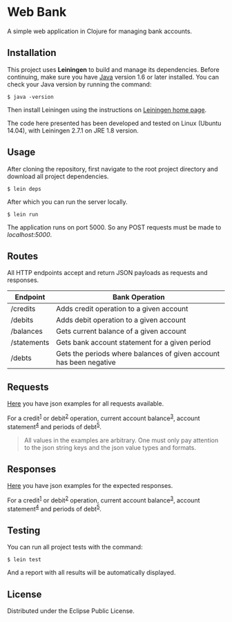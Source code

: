 # Web Bank


A simple web application in Clojure for managing bank accounts.

## Installation

This project uses **Leiningen** to build and manage its dependencies. Before continuing, make sure you have [Java](https://www.oracle.com/technetwork/java/javase/downloads/index.html) version 1.6 or later installed. You can check your Java version by running the command:

    $ java -version


Then install Leiningen using the instructions on [Leiningen home page](https://leiningen.org/).

The code here presented has been developed and tested on Linux (Ubuntu 14.04), with Leiningen 2.7.1 on JRE 1.8 version.


## Usage

After cloning the repository, first navigate to the root project directory and download all project dependencies.

    $ lein deps

After which you can run the server locally.

    $ lein run

The application runs on port 5000. So any POST requests must be made to *localhost:5000*.


## Routes

All HTTP endpoints accept and return JSON payloads as requests and responses.

Endpoint   | Bank Operation
---------- | ------------------
/credits | Adds credit operation to a given account
/debits | Adds debit operation to a given account
/balances | Gets current balance of a given account
/statements | Gets bank account statement for a given period
/debts | Gets the periods where balances of given account has been negative


## Requests

[Here](https://github.com/DanLux/nubank/tree/master/resources/requests-examples) you have json examples for all requests available.

For a credit<sup>[1](https://github.com/DanLux/nubank/blob/master/resources/requests-examples/credits.json)</sup> or debit<sup>[2](https://github.com/DanLux/nubank/blob/master/resources/requests-examples/debits.json)</sup> operation, current account balance<sup>[3](https://github.com/DanLux/nubank/blob/master/resources/requests-examples/balances.json)</sup>, account statement<sup>[4](https://github.com/DanLux/nubank/blob/master/resources/requests-examples/statements.json)</sup> and periods of debt<sup>[5](https://github.com/DanLux/nubank/blob/master/resources/requests-examples/debts.json)</sup>.

> All values in the examples are arbitrary.
> One must only pay attention to the json string keys and the json value types and formats.


## Responses

[Here](https://github.com/DanLux/nubank/tree/master/resources/responses-examples) you have json examples for the expected responses.

For a credit<sup>[1](https://github.com/DanLux/nubank/blob/master/resources/responses-examples/credits.json)</sup> or debit<sup>[2](https://github.com/DanLux/nubank/blob/master/resources/responses-examples/debits.json)</sup> operation, current account balance<sup>[3](https://github.com/DanLux/nubank/blob/master/resources/responses-examples/balances.json)</sup>, account statement<sup>[4](https://github.com/DanLux/nubank/blob/master/resources/responses-examples/statements.json)</sup> and periods of debt<sup>[5](https://github.com/DanLux/nubank/blob/master/resources/responses-examples/debts.json)</sup>.


## Testing

You can run all project tests with the command:

    $ lein test

And a report with all results will be automatically displayed.


## License

Distributed under the Eclipse Public License.
